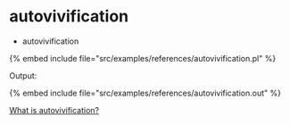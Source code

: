 # autovivification

* autovivification

{% embed include file="src/examples/references/autovivification.pl" %}

Output:

{% embed include file="src/examples/references/autovivification.out" %}


[What is autovivification?](https://perlmaven.com/autovivification)


